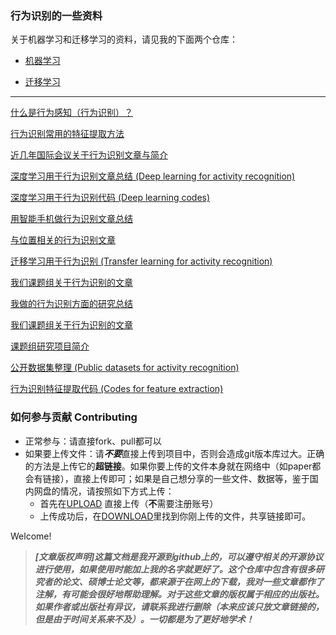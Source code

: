 ### 行为识别的一些资料

关于机器学习和迁移学习的资料，请见我的下面两个仓库：

- [机器学习](https://github.com/jindongwang/MachineLearning)

- [迁移学习](https://github.com/jindongwang/transferlearning)

- - -

[什么是行为感知（行为识别）？](https://github.com/jindongwang/activityrecognition/blob/master/notes/activity%20recognition.md)

[行为识别常用的特征提取方法](https://www.zhihu.com/question/41068341)

[近几年国际会议关于行为识别文章与简介](https://github.com/jindongwang/activityrecognition/blob/master/notes/%E8%A1%8C%E4%B8%BA%E8%AF%86%E5%88%AB%E8%AE%BA%E6%96%87list.md)

[深度学习用于行为识别文章总结 (Deep learning for activity recognition)](https://github.com/jindongwang/activityrecognition/blob/master/notes/deep.md)

[深度学习用于行为识别代码 (Deep learning codes)](https://github.com/jindongwang/Deep-learning-activity-recognition)

[用智能手机做行为识别文章总结](https://github.com/jindongwang/activityrecognition/blob/master/notes/%E6%99%BA%E8%83%BD%E6%89%8B%E6%9C%BA%E5%81%9A%E8%A1%8C%E4%B8%BA%E8%AF%86%E5%88%AB.md)

[与位置相关的行为识别文章](https://github.com/jindongwang/activityrecognition/blob/master/notes/%E4%B8%8E%E4%BD%8D%E7%BD%AE%E7%9B%B8%E5%85%B3%E7%9A%84%E8%A1%8C%E4%B8%BA%E8%AF%86%E5%88%AB.md)

[迁移学习用于行为识别 (Transfer learning for activity recognition)](https://github.com/jindongwang/activityrecognition/blob/master/notes/%E8%BF%81%E7%A7%BB%E5%AD%A6%E4%B9%A0%E7%94%A8%E4%BA%8E%E8%A1%8C%E4%B8%BA%E8%AF%86%E5%88%AB.md)

[我们课题组关于行为识别的文章](https://github.com/jindongwang/activityrecognition/blob/master/notes/%E8%AF%BE%E9%A2%98%E7%BB%84%E8%A1%8C%E4%B8%BA%E8%AF%86%E5%88%AB%E8%AE%BA%E6%96%87.md)

[我做的行为识别方面的研究总结](https://github.com/jindongwang/activityrecognition/blob/master/notes/%E8%A1%8C%E4%B8%BA%E8%AF%86%E5%88%AB%E6%96%B9%E9%9D%A2%E4%BC%9A%E8%AE%AE%E8%AE%BA%E6%96%87%E7%A0%94%E7%A9%B6%E6%80%BB%E7%BB%93.pptx)

[我们课题组关于行为识别的文章](https://github.com/jindongwang/activityrecognition/blob/master/notes/%E8%AF%BE%E9%A2%98%E7%BB%84%E8%A1%8C%E4%B8%BA%E8%AF%86%E5%88%AB%E8%AE%BA%E6%96%87.md)

[课题组研究项目简介](https://github.com/jindongwang/activityrecognition/blob/master/notes/%E8%AF%BE%E9%A2%98%E7%BB%84%E7%A0%94%E7%A9%B6%E9%A1%B9%E7%9B%AE%E4%B8%8E%E4%BA%BA%E7%89%A9%E6%8E%A8%E8%8D%90.md)

[公开数据集整理 (Public datasets for activity recognition)](https://github.com/jindongwang/activityrecognition/blob/master/notes/dataset%20description.md)

[行为识别特征提取代码 (Codes for feature extraction)](https://github.com/jindongwang/activityrecognition/tree/master/code)

### 如何参与贡献 Contributing

- 正常参与：请直接fork、pull都可以
- 如果要上传文件：请***不要***直接上传到项目中，否则会造成git版本库过大。正确的方法是上传它的**超链接**。如果你要上传的文件本身就在网络中（如paper都会有链接），直接上传即可；如果是自己想分享的一些文件、数据等，鉴于国内网盘的情况，请按照如下方式上传：
	- 首先在[UPLOAD](https://my.pcloud.com/#page=puplink&code=4e9Z0Vwpmfzvx0y2OqTTTMzkrRUz8q9V) 直接上传（**不**需要注册账号）
	- 上传成功后，在[DOWNLOAD](https://my.pcloud.com/publink/show?code=kZWtboZbDDVguCHGV49QkmlLliNPJRMHrFX)里找到你刚上传的文件，共享链接即可。

Welcome!

> ***[文章版权声明]这篇文档是我开源到github上的，可以遵守相关的开源协议进行使用，如果使用时能加上我的名字就更好了。这个仓库中包含有很多研究者的论文、硕博士论文等，都来源于在网上的下载，我对一些文章都作了注解，有可能会很好地帮助理解。对于这些文章的版权属于相应的出版社。如果作者或出版社有异议，请联系我进行删除（本来应该只放文章链接的，但是由于时间关系来不及）。一切都是为了更好地学术！***

